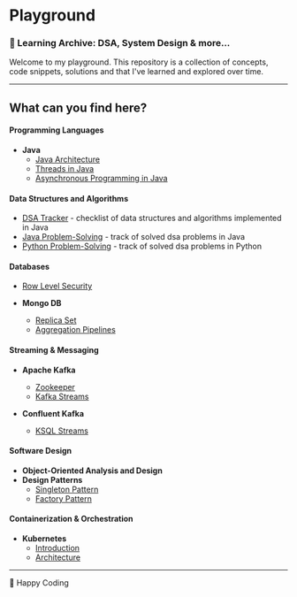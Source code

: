 # Playground

### 🧠 Learning Archive: DSA, System Design & more...

Welcome to my playground. This repository is a collection of concepts, code snippets, solutions and that I've learned 
and explored over time.

---

## What can you find here?

#### Programming Languages

- **Java**
  - [Java Architecture](docs/java-architecture.md)
  - [Threads in Java](docs/threads-java.md)
  - [Asynchronous Programming in Java](docs/async-java.md)

#### Data Structures and Algorithms

- [DSA Tracker](dsa-tracker.md) - checklist of data structures and algorithms implemented in Java
- [Java Problem-Solving](java-dsa/src/problemsolving/README.md) - track of solved dsa problems in Java
- [Python Problem-Solving](python/problemsolving/README.md) - track of solved dsa problems in Python

#### Databases

- [Row Level Security](docs/database/row-level-security.md)

- **Mongo DB**
  - [Replica Set](mongodb/replication-in-mongodb.md)
  - [Aggregation Pipelines](mongodb/aggregation-pipeline/aggragation-pipelines.md)

#### Streaming & Messaging

- **Apache Kafka**
  - [Zookeeper](kafka/zookeeper.md)
  - [Kafka Streams](kafka/kafka-streams/README.md)

- **Confluent Kafka**
  - [KSQL Streams](kafka/kafka-streams/ksql-streams.md)

#### Software Design

- **Object-Oriented Analysis and Design**
- **Design Patterns**
  - [Singleton Pattern](design-patterns/src/singletonpattern/README.md)
  - [Factory Pattern](design-patterns/src/factorypattern/README.md)

#### Containerization & Orchestration

- **Kubernetes**
  - [Introduction](system-design/kubernetes/kubernetes-intro.md)
  - [Architecture](system-design/kubernetes/kubernetes-architcture.md)

---

🚀 Happy Coding